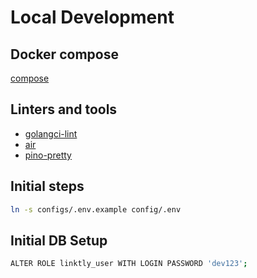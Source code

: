 # Local Development

## Docker compose

[compose](https://github.com/docker/compose)

## Linters and tools

- [golangci-lint](https://golangci-lint.run/welcome/install/)
- [air](https://github.com/air-verse/air)
- [pino-pretty](https://github.com/pinojs/pino-pretty)

## Initial steps

```sh
ln -s configs/.env.example config/.env
```

## Initial DB Setup

```sh
ALTER ROLE linktly_user WITH LOGIN PASSWORD 'dev123';
```
